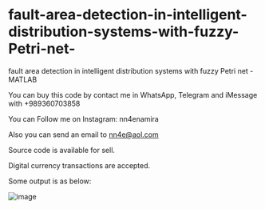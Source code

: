# fault-area-detection-in-intelligent-distribution-systems-with-fuzzy-Petri-net-
fault area detection in intelligent distribution systems with fuzzy Petri net - MATLAB

You can buy this code by contact me in WhatsApp, Telegram and iMessage with +989360703858

You can Follow me on Instagram: nn4enamira

Also you can send an email to nn4e@aol.com

Source code is available for sell.

Digital currency transactions are accepted.

Some output is as below:

![image](https://github.com/user-attachments/assets/5dc65fe1-521b-4fa2-9d50-101f2a7f8ed0)

